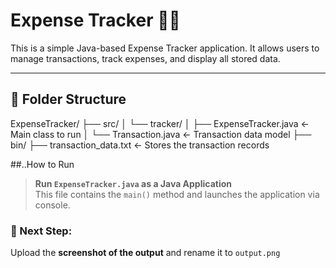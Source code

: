 # Expense Tracker 🧾💸

This is a simple Java-based Expense Tracker application. It allows users to manage transactions, track expenses, and display all stored data.

---

## 📁 Folder Structure
ExpenseTracker/
├── src/
│ └── tracker/
│ ├── ExpenseTracker.java ← Main class to run
│ └── Transaction.java ← Transaction data model
├── bin/
├── transaction_data.txt ← Stores the transaction records

##..How to Run
> **Run `ExpenseTracker.java` as a Java Application**  
This file contains the `main()` method and launches the application via console.

### 📝 Next Step:
Upload the **screenshot of the output** and rename it to `output.png` 

